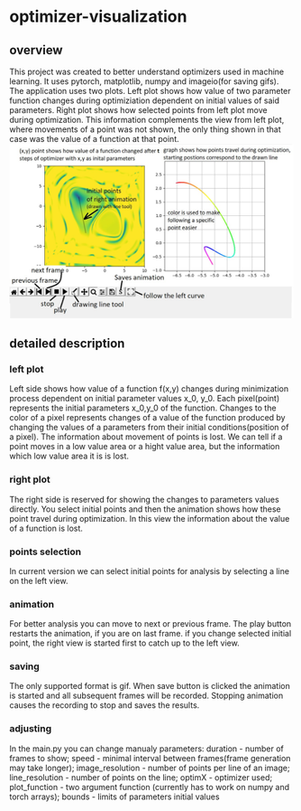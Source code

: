 # optimizer-visualization
## overview
This project was created to better understand optimizers used in machine learning. It uses pytorch, matplotlib, numpy and imageio(for saving gifs). The application uses two plots. Left plot shows how value of two parameter function changes during optimiziation dependent on initial values of said parameters. Right plot shows how selected points from left plot move during optimization. This information complements the view from left plot, where movements of a point was not shown, the only thing shown in that case was the value of a function at that point.  
![alt text](https://raw.githubusercontent.com/marcin7Cd/optimizer-visualization/master/overview.jpg)
## detailed description
### left plot
Left side shows how value of a function f(x,y) changes during minimization process dependent on initial parameter values x_0, y_0. Each pixel(point) represents the initial parameters x_0,y_0 of the function. Changes to the color of a pixel represents changes of a value of the function produced by changing the values of a parameters from their initial conditions(position of a pixel). The information about movement of points is lost. We can tell if a point moves in a low value area or a hight value area, but the information which low value area it is is lost.
### right plot
The right side is reserved for showing the changes to parameters values directly. You select initial points and then the animation shows how these point travel during optimization. In this view the information about the value of a function is lost.
### points selection
In current version we can select initial points for analysis by selecting a line on the left view.
### animation
For better analysis you can move to next or previous frame. The play button restarts the animation, if you are on last frame. if you change selected initial point, the right view is started first to catch up to the left view.
### saving
The only supported format is gif. When save button is clicked the animation is started and all subsequent frames will be recorded. Stopping animation causes the recording to stop and saves the results.
### adjusting
In the main.py you can change manualy parameters: duration - number of frames to show; speed - minimal interval between frames(frame generation may take longer); image_resolution - number of points per line of an image; line_resolution - number of points on the line; optimX - optimizer used; plot_function - two argument function (currently has to work on numpy and torch arrays); bounds - limits of parameters initial values
